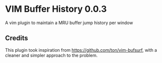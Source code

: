 # VIM Buffer History 0.0.3
A vim plugin to maintain a MRU buffer jump history per window

## Credits

This plugin took inspiration from https://github.com/ton/vim-bufsurf, with a
cleaner and simpler approach to the problem.
